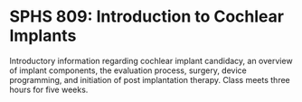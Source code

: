 # SPHS 809: Introduction to Cochlear Implants

Introductory information regarding cochlear implant candidacy, an overview of implant components, the evaluation process, surgery, device programming, and initiation of post implantation therapy. Class meets three hours for five weeks.